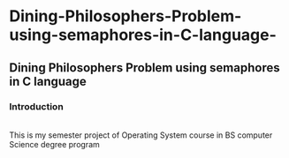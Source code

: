 # Dining-Philosophers-Problem-using-semaphores-in-C-language-
<h2>Dining Philosophers Problem using semaphores in C language</h2> 
<h3>Introduction</h3> <br>
This is my semester project of Operating System course in BS computer Science degree program
